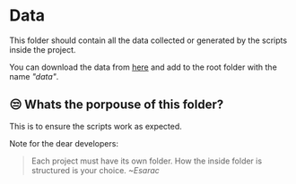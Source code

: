 # Data
This folder should contain all the data collected or generated by the scripts inside the project.

You can download the data from [here](https://drive.google.com/drive/folders/1mfkoNRHv9bxPVwwzVHNWfEuzF80V-oUM?usp=sharing) and add to the root folder with the name *"data"*.

## 😒 Whats the porpouse of this folder?
This is to ensure the scripts work as expected.

Note for the dear developers:
> Each project must have its own folder. How the inside folder is structured is your choice.
>  *~Esarac*